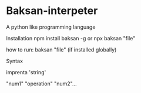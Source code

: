 # Baksan-interpeter

A python like programming language

Installation
npm install baksan -g
or npx baksan "file"

how to run:
baksan "file"   (if installed globally)

Syntax

imprenta 'string'

"num1" "operation" "num2"...

